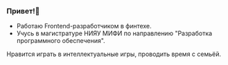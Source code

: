 ### Привет!👋

- Работаю Frontend-разработчиком в финтехе.
- Учусь в магистратуре НИЯУ МИФИ по направлению "Разработка программного обеспечения".

Нравится играть в интеллектуальные игры, проводить время с семьёй.
